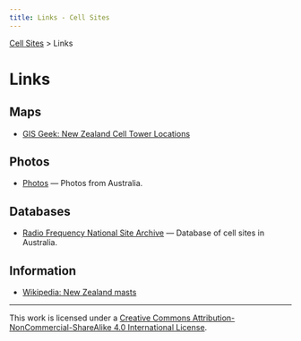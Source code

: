 ```yaml
---
title: Links - Cell Sites
---
```


[Cell Sites](./) > Links

# Links

## Maps

* [GIS Geek: New Zealand Cell Tower Locations](https://gis.geek.nz/celltowers)

## Photos

* [Photos](https://web.archive.org/web/20060305010340/http://home.iprimus.com.au/cridland/cellphotos.htm) — Photos from Australia.

## Databases

* [Radio Frequency National Site Archive](http://www.rfnsa.com.au/) — Database of cell sites in Australia.

## Information

* [Wikipedia: New Zealand masts](https://en.wikipedia.org/wiki/New_Zealand_masts)

---

This work is licensed under a [Creative Commons Attribution-NonCommercial-ShareAlike 4.0 International License](http://creativecommons.org/licenses/by-nc-sa/4.0/).
